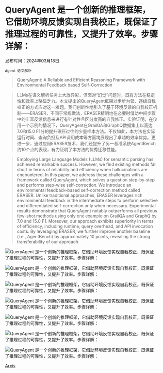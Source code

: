 # QueryAgent 是一个创新的推理框架，它借助环境反馈实现自我校正，既保证了推理过程的可靠性，又提升了效率。步骤详解：

发布时间：2024年03月18日

`Agent` `语义解析`

> QueryAgent: A Reliable and Efficient Reasoning Framework with Environmental Feedback based Self-Correction

> LLMs在语义解析任务上大放异彩，但面对“幻觉”问题时，既有方法在稳定性和效率上略显乏力。本文提出的QueryAgent框架以步步为营、逐级自我校正的方式应对这一难题。我们创新性地引入了基于环境反馈的自我校正机制——ERASER，不同于常规做法，ERASER精明地在必要时借助中间步骤中的丰富反馈信息来进行有针对性且区分度高的自我修正。实验证明，在仅用一个示例的情况下，QueryAgent在GrailQA和GraphQ数据集上以高达7.0和15.0 F1分的提升碾压过往的少量样本方法。不仅如此，本方法在实际运行时间、查询负担及API调用成本等方面均展现出了卓越的效率优势。更进一步，通过应用ERASER技术，我们还提升了另一基准系统AgentBench约10个点的表现，有力证明了本方法的优秀迁移性能。

> Employing Large Language Models (LLMs) for semantic parsing has achieved remarkable success. However, we find existing methods fall short in terms of reliability and efficiency when hallucinations are encountered. In this paper, we address these challenges with a framework called QueryAgent, which solves a question step-by-step and performs step-wise self-correction. We introduce an environmental feedback-based self-correction method called ERASER. Unlike traditional approaches, ERASER leverages rich environmental feedback in the intermediate steps to perform selective and differentiated self-correction only when necessary. Experimental results demonstrate that QueryAgent notably outperforms all previous few-shot methods using only one example on GrailQA and GraphQ by 7.0 and 15.0 F1. Moreover, our approach exhibits superiority in terms of efficiency, including runtime, query overhead, and API invocation costs. By leveraging ERASER, we further improve another baseline (i.e., AgentBench) by approximately 10 points, revealing the strong transferability of our approach.

![QueryAgent 是一个创新的推理框架，它借助环境反馈实现自我校正，既保证了推理过程的可靠性，又提升了效率。步骤详解：](../../../paper_images/2403.11886/x1.png)

![QueryAgent 是一个创新的推理框架，它借助环境反馈实现自我校正，既保证了推理过程的可靠性，又提升了效率。步骤详解：](../../../paper_images/2403.11886/x2.png)

![QueryAgent 是一个创新的推理框架，它借助环境反馈实现自我校正，既保证了推理过程的可靠性，又提升了效率。步骤详解：](../../../paper_images/2403.11886/x3.png)

![QueryAgent 是一个创新的推理框架，它借助环境反馈实现自我校正，既保证了推理过程的可靠性，又提升了效率。步骤详解：](../../../paper_images/2403.11886/x4.png)

![QueryAgent 是一个创新的推理框架，它借助环境反馈实现自我校正，既保证了推理过程的可靠性，又提升了效率。步骤详解：](../../../paper_images/2403.11886/x5.png)

![QueryAgent 是一个创新的推理框架，它借助环境反馈实现自我校正，既保证了推理过程的可靠性，又提升了效率。步骤详解：](../../../paper_images/2403.11886/x6.png)

![QueryAgent 是一个创新的推理框架，它借助环境反馈实现自我校正，既保证了推理过程的可靠性，又提升了效率。步骤详解：](../../../paper_images/2403.11886/x7.png)

[Arxiv](https://arxiv.org/abs/2403.11886)